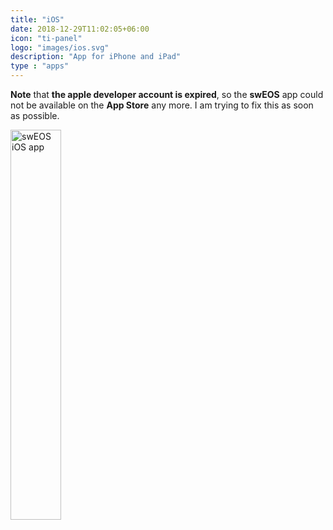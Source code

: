 ```yaml
---
title: "iOS"
date: 2018-12-29T11:02:05+06:00
icon: "ti-panel"
logo: "images/ios.svg"
description: "App for iPhone and iPad"
type : "apps"
---
```


**Note** that **the apple developer account is expired**, so the **swEOS** app could not be available on the **App Store** any more. I am trying to fix this as soon as possible.

<img src="../images/sweos_ios.gif" alt="swEOS iOS app " width="40%">